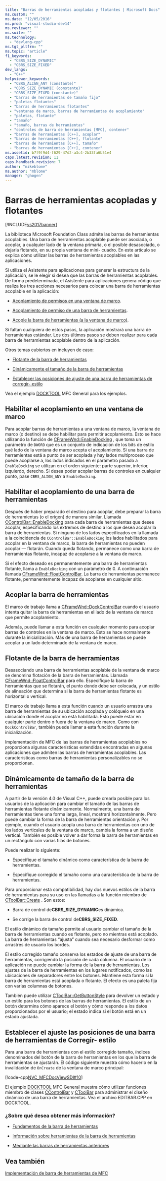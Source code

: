 ```yaml
---
title: "Barras de herramientas acopladas y flotantes | Microsoft Docs"
ms.custom: ""
ms.date: "12/05/2016"
ms.prod: "visual-studio-dev14"
ms.reviewer: ""
ms.suite: ""
ms.technology: 
  - "devlang-cpp"
ms.tgt_pltfrm: ""
ms.topic: "article"
f1_keywords: 
  - "CBRS_SIZE_DYNAMIC"
  - "CBRS_SIZE_FIXED"
dev_langs: 
  - "C++"
helpviewer_keywords: 
  - "CBRS_ALIGN_ANY (constante)"
  - "CBRS_SIZE_DYNAMIC (constante)"
  - "CBRS_SIZE_FIXED (constante)"
  - "barras de herramientas de tamaño fijo"
  - "paletas flotantes"
  - "barras de herramientas flotantes"
  - "ventanas de marco, barras de herramientas de acoplamiento"
  - "paletas, flotante"
  - "tamaño"
  - "tamaño, barras de herramientas"
  - "controles de barra de herramientas [MFC], contener"
  - "barras de herramientas [C++], acoplar"
  - "barras de herramientas [C++], flotante"
  - "barras de herramientas [C++], tamaño"
  - "barras de herramientas [C++], contener"
ms.assetid: b7f9f9d4-f629-47d2-a3c4-2b33fa6b51e4
caps.latest.revision: 11
caps.handback.revision: 7
author: "mikeblome"
ms.author: "mblome"
manager: "ghogen"
---
```

# Barras de herramientas acopladas y flotantes
[!INCLUDE[vs2017banner](../assembler/inline/includes/vs2017banner.md)]

La biblioteca Microsoft Foundation Class admite las barras de herramientas acoplables.  Una barra de herramientas acoplable puede ser asociada, o acoplar, a cualquier lado de la ventana primaria, o el posible desasociado, o dejarla flotando, en su propia ventana de mini\- cuadro.  En este artículo se explica cómo utilizar las barras de herramientas acoplables en las aplicaciones.  
  
 Si utiliza el Asistente para aplicaciones para generar la estructura de la aplicación, se le elegir si desea que las barras de herramientas acoplables.  De forma predeterminada, el Asistente para aplicaciones genera código que realiza los tres acciones necesarios para colocar una barra de herramientas acoplable en la aplicación:  
  
-   [Acoplamiento de permisos en una ventana de marco](#_core_enabling_docking_in_a_frame_window).  
  
-   [Acoplamiento de permiso de una barra de herramientas](#_core_enabling_docking_for_a_toolbar).  
  
-   [Acople la barra de herramientas \(a la ventana de marco\)](#_core_docking_the_toolbar).  
  
 Si faltan cualquiera de estos pasos, la aplicación mostrará una barra de herramientas estándar.  Los dos últimos pasos se deben realizar para cada barra de herramientas acoplable dentro de la aplicación.  
  
 Otros temas cubiertos en incluyen de caso:  
  
-   [Flotante de la barra de herramientas](#_core_floating_the_toolbar)  
  
-   [Dinámicamente el tamaño de la barra de herramientas](#_core_dynamically_resizing_the_toolbar)  
  
-   [Establecer las posiciones de ajuste de una barra de herramientas de corregir\- estilo](#_core_setting_wrap_positions_for_a_fixed.2d.style_toolbar)  
  
 Vea el ejemplo [DOCKTOOL](../top/visual-cpp-samples.md) MFC General para los ejemplos.  
  
##  <a name="_core_enabling_docking_in_a_frame_window"></a> Habilitar el acoplamiento en una ventana de marco  
 Para acoplar barras de herramientas a una ventana de marco, la ventana de marco \(o destino\) se debe habilitar para permitir acoplamiento.  Esto se hace utilizando la función de [CFrameWnd::EnableDocking](../Topic/CFrameWnd::EnableDocking.md) , que toma un parámetro de `DWORD` que es un conjunto de indicación de los bits de estilo qué lado de la ventana de marco acepta el acoplamiento.  Si una barra de herramientas está a punto de ser acoplada y hay lados multiproceso que puede acoplarse a, los lados indicados en el parámetro pasado a `EnableDocking` se utilizan en el orden siguiente: parte superior, inferior, izquierdo, derecho.  Si desea poder acoplar barras de controles en cualquier punto, pase `CBRS_ALIGN_ANY` a `EnableDocking`.  
  
##  <a name="_core_enabling_docking_for_a_toolbar"></a> Habilitar el acoplamiento de una barra de herramientas  
 Después de haber preparado el destino para acoplar, debe preparar la barra de herramientas \(o el origen\) de manera similar.  Llamada [CControlBar::EnableDocking](../Topic/CControlBar::EnableDocking.md) para cada barra de herramientas que desee acoplar, especificando los extremos de destino a los que desea acoplar la barra de herramientas.  Si ninguno de los lados especificados en la llamada a la coincidencia de `CControlBar::EnableDocking` los lados habilitados para acoplar en la ventana de marco, la barra de herramientas no pueden acoplar — flotarán.  Cuando queda flotando, permanece como una barra de herramientas flotante, incapaz de acoplarse a la ventana de marco.  
  
 Si el efecto deseado es permanentemente una barra de herramientas flotante, llama a `EnableDocking` con un parámetro de 0.  A continuación llamada [CFrameWnd::FloatControlBar](../Topic/CFrameWnd::FloatControlBar.md).  La barra de herramientas permanece flotante, permanentemente incapaz de acoplarse en cualquier sitio.  
  
##  <a name="_core_docking_the_toolbar"></a> Acoplar la barra de herramientas  
 El marco de trabajo llama a [CFrameWnd::DockControlBar](../Topic/CFrameWnd::DockControlBar.md) cuando el usuario intenta quitar la barra de herramientas en el lado de la ventana de marco que permite acoplamiento.  
  
 Además, puede llamar a esta función en cualquier momento para acoplar barras de controles en la ventana de marco.  Esto se hace normalmente durante la inicialización.  Más de una barra de herramientas se puede acoplar a un lado determinado de la ventana de marco.  
  
##  <a name="_core_floating_the_toolbar"></a> Flotante de la barra de herramientas  
 Desasociando una barra de herramientas acoplable de la ventana de marco se denomina flotación de la barra de herramientas.  Llamada [CFrameWnd::FloatControlBar](../Topic/CFrameWnd::FloatControlBar.md) para ello.  Especifique la barra de herramientas que se flotarán, el punto donde debe ser colocada, y un estilo de alineación que determina si la barra de herramientas flotante es horizontal o vertical.  
  
 El marco de trabajo llama a esta función cuando un usuario arrastra una barra de herramientas de su ubicación acoplada y colóquelo en una ubicación donde el acoplar no está habilitada.  Esto puede estar en cualquier parte dentro o fuera de la ventana de marco.  Como con `DockControlBar`, también puede llamar a esta función durante la inicialización.  
  
 Implementación de MFC de las barras de herramientas acoplables no proporciona algunas características extendidas encontradas en algunas aplicaciones que admiten las barras de herramientas acoplables.  Las características como barras de herramientas personalizables no se proporcionan.  
  
##  <a name="_core_dynamically_resizing_the_toolbar"></a> Dinámicamente de tamaño de la barra de herramientas  
 A partir de la versión 4.0 de Visual C\+\+, puede crearla posible para los usuarios de la aplicación para cambiar el tamaño de las barras de herramientas flotante dinámicamente.  Normalmente, una barra de herramientas tiene una forma larga, lineal, mostrará horizontalmente.  Pero puede cambiar la forma de la barra de herramientas orientación y.  Por ejemplo, cuando el usuario acopla una barra de herramientas con uno de los lados verticales de la ventana de marco, cambia la forma a un diseño vertical.  También es posible volver a dar forma la barra de herramientas en un rectángulo con varias filas de botones.  
  
 Puede realizar lo siguiente:  
  
-   Especifique el tamaño dinámico como característica de la barra de herramientas.  
  
-   Especifique corregido el tamaño como una característica de la barra de herramientas.  
  
 Para proporcionar esta compatibilidad, hay dos nuevos estilos de la barra de herramientas para su uso en las llamadas a la función miembro de [CToolBar::Create](../Topic/CToolBar::Create.md) .  Son estos:  
  
-   Barra de control de**CBRS\_SIZE\_DYNAMIC**es dinámica.  
  
-   Se corrige la barra de control de**CBRS\_SIZE\_FIXED**.  
  
 El estilo dinámico de tamaño permite al usuario cambiar el tamaño de la barra de herramientas cuando es flotante, pero no mientras está acoplado.  La barra de herramientas “ajusta” cuando sea necesario desformar como arrastres de usuario los bordes.  
  
 El estilo corregido tamaño conserva los estados de ajuste de una barra de herramientas, corrigiendo la posición de cada columna.  El usuario de la aplicación no puede cambiar la forma de la barra de herramientas.  Los ajustes de la barra de herramientas en los lugares notificados, como las ubicaciones de separadores entre los botones.  Mantiene esta forma si la barra de herramientas está acoplada o flotante.  El efecto es una paleta fija con varias columnas de botones.  
  
 También puede utilizar [CToolBar::GetButtonStyle](../Topic/CToolBar::GetButtonStyle.md) para devolver un estado y un estilo para los botones de las barras de herramientas.  El estilo de un botón determina cómo aparece el botón y cómo responde a los datos proporcionados por el usuario; el estado indica si el botón está en un estado ajustada.  
  
##  <a name="_core_setting_wrap_positions_for_a_fixed.2d.style_toolbar"></a> Establecer el ajuste las posiciones de una barra de herramientas de Corregir\- estilo  
 Para una barra de herramientas con el estilo corregido tamaño, índices denominados del botón de la barra de herramientas en los que la barra de herramientas se ajustarán.  El código siguiente muestra cómo hacerlo en la invalidación de `OnCreate` de la ventana de marco principal:  
  
 [!code-cpp[NVC_MFCDocViewSDI#10](../mfc/codesnippet/CPP/docking-and-floating-toolbars_1.cpp)]  
  
 El ejemplo [DOCKTOOL](../top/visual-cpp-samples.md) MFC General muestra cómo utilizar funciones miembro de clases [CControlBar](../mfc/reference/ccontrolbar-class.md) y [CToolBar](../mfc/reference/ctoolbar-class.md) para administrar el diseño dinámico de una barra de herramientas.  Vea el archivo EDITBAR.CPP en DOCKTOOL.  
  
### ¿Sobre qué desea obtener más información?  
  
-   [Fundamentos de la barra de herramientas](../mfc/toolbar-fundamentals.md)  
  
-   [Información sobre herramientas de la barra de herramientas](../mfc/toolbar-tool-tips.md)  
  
-   [Mediante las barras de herramientas anteriores](../mfc/using-your-old-toolbars.md)  
  
## Vea también  
 [Implementación de barra de herramientas de MFC](../mfc/mfc-toolbar-implementation.md)